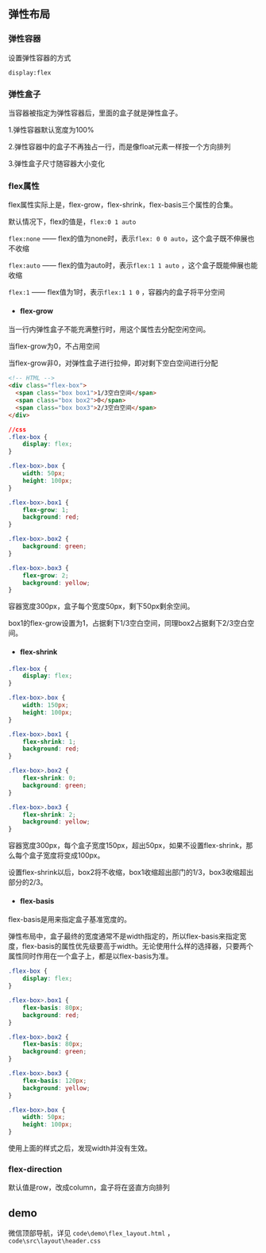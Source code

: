 ## 弹性布局

### 弹性容器

设置弹性容器的方式

```
display:flex
```

### 弹性盒子

当容器被指定为弹性容器后，里面的盒子就是弹性盒子。

1.弹性容器默认宽度为100%

2.弹性容器中的盒子不再独占一行，而是像float元素一样按一个方向排列

3.弹性盒子尺寸随容器大小变化

### flex属性

flex属性实际上是，flex-grow，flex-shrink，flex-basis三个属性的合集。

默认情况下，flex的值是，`flex:0 1 auto`

`flex:none` —— flex的值为none时，表示`flex: 0 0 auto`，这个盒子既不伸展也不收缩

`flex:auto` —— flex的值为auto时，表示`flex:1 1 auto` ，这个盒子既能伸展也能收缩

`flex:1` —— flex值为1时，表示`flex:1 1 0` ，容器内的盒子将平分空间

- #### flex-grow

当一行内弹性盒子不能充满整行时，用这个属性去分配空闲空间。

当flex-grow为0，不占用空间

当flex-grow非0，对弹性盒子进行拉伸，即对剩下空白空间进行分配

```html
<!-- HTML -->
<div class="flex-box">
  <span class="box box1">1/3空白空间</span>
  <span class="box box2">0</span>
  <span class="box box3">2/3空白空间</span>
</div>
```

```css
//css
.flex-box {
    display: flex;
}

.flex-box>.box {
    width: 50px;
    height: 100px;
}

.flex-box>.box1 {
    flex-grow: 1;
    background: red;
}

.flex-box>.box2 {
    background: green;
}

.flex-box>.box3 {
    flex-grow: 2;
    background: yellow;
}
```

容器宽度300px，盒子每个宽度50px，剩下50px剩余空间。

box1的flex-grow设置为1，占据剩下1/3空白空间，同理box2占据剩下2/3空白空间。

- #### flex-shrink

```css
.flex-box {
    display: flex;
}

.flex-box>.box {
    width: 150px;
    height: 100px;
}

.flex-box>.box1 {
    flex-shrink: 1;
    background: red;
}

.flex-box>.box2 {
    flex-shrink: 0;
    background: green;
}

.flex-box>.box3 {
    flex-shrink: 2;
    background: yellow;
}
```

容器宽度300px，每个盒子宽度150px，超出50px，如果不设置flex-shrink，那么每个盒子宽度将变成100px。

设置flex-shrink以后，box2将不收缩，box1收缩超出部门的1/3，box3收缩超出部分的2/3。

- #### flex-basis

flex-basis是用来指定盒子基准宽度的。

弹性布局中，盒子最终的宽度通常不是width指定的，所以flex-basis来指定宽度，flex-basis的属性优先级要高于width。无论使用什么样的选择器，只要两个属性同时作用在一个盒子上，都是以flex-basis为准。

```css
.flex-box {
    display: flex;
}

.flex-box>.box1 {
    flex-basis: 80px;
    background: red;
}

.flex-box>.box2 {
    flex-basis: 80px;
    background: green;
}

.flex-box>.box3 {
    flex-basis: 120px;
    background: yellow;
}

.flex-box>.box {
    width: 50px;
    height: 100px;
}
```

使用上面的样式之后，发现width并没有生效。

### flex-direction

默认值是row，改成column，盒子将在竖直方向排列

## demo

微信顶部导航，详见 `code\demo\flex_layout.html` ，`code\src\layout\header.css`

